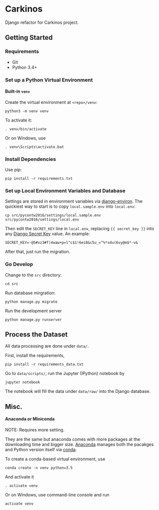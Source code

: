 # Carkinos

Django refactor for Carkinos project.


## Getting Started

### Requirements

- Git
- Python 3.4+

### Set up a Python Virtual Environment

#### Built-in `venv`

Create the virtual environment at `<repo>/venv`:

    python3 -m venv venv

To activate it:

    . venv/bin/activate

Or on Windows, use

    . venv\Scripts\activate.bat

### Install Dependencies

Use pip:

    pip install -r requirements.txt


### Set up Local Environment Variables and Database

Settings are stored in environment variables via [django-environ]. The
quickiest way to start is to copy `local.sample.env` into `local.env`:

    cp src/pycontw2016/settings/local.sample.env src/pycontw2016/settings/local.env

Then edit the `SECRET_KEY` line in `local.env`, replacing `{{ secret_key }}` into any [Django Secret Key] value. An example:

    SECRET_KEY=-@5#xz3#f)4waw+p=l^c$1!6ei8&c5u_=^%*sdu(6vy@m$*-v&

After that, just run the migration.


### Go Develop

Change to the `src` directory:

    cd src

Run database mirgration:

    python manage.py migrate

Run the development server

    python manage.py runserver


## Process the Dataset

All data processing are done under `data/`.

First, install the requirements,

    pip install -r requirements_data.txt

Go to `data/scripts/`, run the Jupyter (IPython) notebook by

    jupyter notebook

The notebook will fill the data under `data/raw/` into the Django database.


## Misc.

#### Anaconda or Miniconda

NOTE: Requires more setting.

They are the same but anaconda comes with more packages at the downloading time
and bigger size. [Anaconda] manages both the pacakges and Python version itself
via [conda].

To create a conda-based virtual environment, use

    conda create -n venv python=3.5

And activate it

    . activate venv

Or on Windows, use command-line console and run

    activate venv



[Anaconda]: https://www.continuum.io/downloads
[conda]: http://conda.pydata.org/docs/intro.html
[django-environ]: http://django-environ.readthedocs.org/en/latest/
[Django Secret Key]: http://www.miniwebtool.com/django-secret-key-generator/
